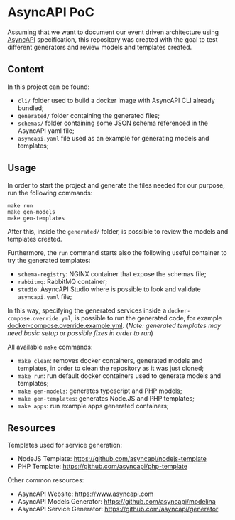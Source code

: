 # AsyncAPI PoC

Assuming that we want to document our event driven architecture using [AsyncAPI](https://www.asyncapi.com) specification,
this repository was created with the goal to test different generators and review models and templates created.

## Content

In this project can be found:

* `cli/` folder used to build a docker image with AsyncAPI CLI already bundled;
* `generated/` folder containing the generated files;
* `schemas/` folder containing some JSON schema referenced in the AsyncAPI yaml file;
* `asyncapi.yaml` file used as an example for generating models and templates;

## Usage

In order to start the project and generate the files needed for our purpose, run the following commands:

```shell
make run
make gen-models
make gen-templates
```

After this, inside the `generated/` folder, is possible to review the models and templates created.

Furthermore, the `run` command starts also the following useful container to try the generated templates:

* `schema-registry`: NGINX container that expose the schemas file;
* `rabbitmq`: RabbitMQ container;
* `studio`: AsyncAPI Studio where is possible to look and validate `asyncapi.yaml` file;

In this way, specifying the generated services inside a `docker-compose.override.yml`, is possible to run the generated code,
for example [docker-compose.override.example.yml](docker-compose.override.example.yml).
(_Note: generated templates may need basic setup or possible fixes in order to run_)

All available `make` commands:

* `make clean`: removes docker containers, generated models and templates, in order to clean the repository as it was just cloned;
* `make run`: run default docker containers used to generate models and templates;
* `make gen-models`: generates typescript and PHP models;
* `make gen-templates`: generates Node.JS and PHP templates;
* `make apps`: run example apps generated containers;

## Resources

Templates used for service generation:
* NodeJS Template: https://github.com/asyncapi/nodejs-template
* PHP Template: https://github.com/asyncapi/php-template

Other common resources:
* AsyncAPI Website: https://www.asyncapi.com
* AsyncAPI Models Generator: https://github.com/asyncapi/modelina
* AsyncAPI Service Generator: https://github.com/asyncapi/generator
